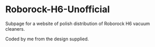 # Roborock-H6-Unofficial


Subpage for a website of polish distribution of Roborock H6 vacuum cleaners.


Coded by me from the design supplied.
